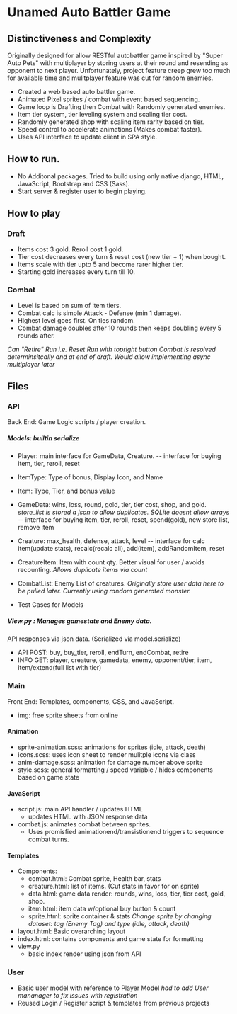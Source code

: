 # Unamed Auto Battler Game

## Distinctiveness and Complexity
Originally designed for allow RESTful autobattler game inspired by "Super Auto Pets" with multiplayer by storing users at their round and resending as opponent to next player.
Unfortunately, project feature creep grew too much for available time and mulitplayer feature was cut for random enemies.

 - Created a web based auto battler game.
 - Animated Pixel sprites / combat with event based sequencing.
 - Game loop is Drafting then Combat with Randomly generated enemies.
 - Item tier system, tier leveling system and scaling tier cost.
 - Randomly generated shop with scaling item rarity based on tier.
 - Speed control to accelerate animations (Makes combat faster).
 - Uses API interface to update client in SPA style.

## How to run.
 - No Additonal packages. Tried to build using only native django, HTML, JavaScript, Bootstrap and CSS (Sass).
 - Start server & register user to begin playing.

## How to play
### Draft
 - Items cost 3 gold. Reroll cost 1 gold.
 - Tier cost decreases every turn & reset cost (new tier + 1) when bought.
 - Items scale with tier upto 5 and become rarer higher tier.
 - Starting gold increases every turn till 10.

 ### Combat
 - Level is based on sum of item tiers. 
 - Combat calc is simple Attack - Defense (min 1 damage).
 - Highest level goes first. On ties random.
 - Combat damage doubles after 10 rounds then keeps doubling every 5 rounds after.
 
*Can "Retire" Run i.e. Reset Run with topright button*
*Combat is resolved determinsitcally and at end of draft. Would allow implementing async multiplayer later*

## Files
### API
Back End: Game Logic scripts / player creation.

##### Models: builtin serialize
   - Player: main interface for GameData, Creature.
   -- interface for buying item, tier, reroll, reset

   - ItemType: Type of bonus, Display Icon, and Name
   - Item: Type, Tier, and bonus value

   - GameData: wins, loss, round, gold, tier, tier cost, shop, and gold.
   *store_list is stored a json to allow duplicates. SQLite doesnt allow arrays*
   -- interface for buying item, tier, reroll, reset, spend(gold), new store list, remove item
    
   - Creature: max_health, defense, attack, level
   -- interface for calc item(update stats), recalc(recalc all), add(item), addRandomItem, reset
   
   - CreatureItem: Item with count qty. Better visual for user / avoids recounting. 
   *Allows duplicate items via count*
  
   - CombatList: Enemy List of creatures. 
   *Originally store user data here to be pulled later. Currently using random generated monster.*
 - Test Cases for Models

##### View.py : Manages gamestate and Enemy data.
API responses via json data. (Serialized via model.serialize)
 - API POST: buy, buy_tier, reroll, endTurn, endCombat, retire
 - INFO GET: player, creature, gamedata, enemy, opponent/tier, item, item/extend(full list with tier)

### Main
Front End: Templates, components, CSS, and JavaScript.
 - img: free sprite sheets from online

#### Animation
 - sprite-animation.scss: animations for sprites (idle, attack, death)
 - icons.scss: uses icon sheet to render mulitple icons via class
 - anim-damage.scss: animation for damage number above sprite
 - style.scss: general formatting / speed variable / hides components based on game state

#### JavaScript
 - script.js: main API handler / updates HTML
   - updates HTML with JSON response data 
 - combat.js: animates combat between sprites.
   - Uses promisfied animationend/transistionend triggers to sequence combat turns.

#### Templates
 - Components: 
   - combat.html: Combat sprite, Health bar, stats
   - creature.html: list of items. (Cut stats in favor for on sprite)
   - data.html: game data render: rounds, wins, loss, tier, tier cost, gold, shop.
   - item.html: item data w/optional buy button & count
   - sprite.html: sprite container & stats
   *Change sprite by changing dataset: tag (Enemy Tag) and type (idle, attack, death)*
 - layout.html: Basic overarching layout
 - index.html: contains components and game state for formatting
 - view.py
   - basic index render using json from API
 
### User
 - Basic user model with reference to Player Model
   *had to add User mananager to fix issues with registration*
 - Reused Login / Register script & templates from previous projects